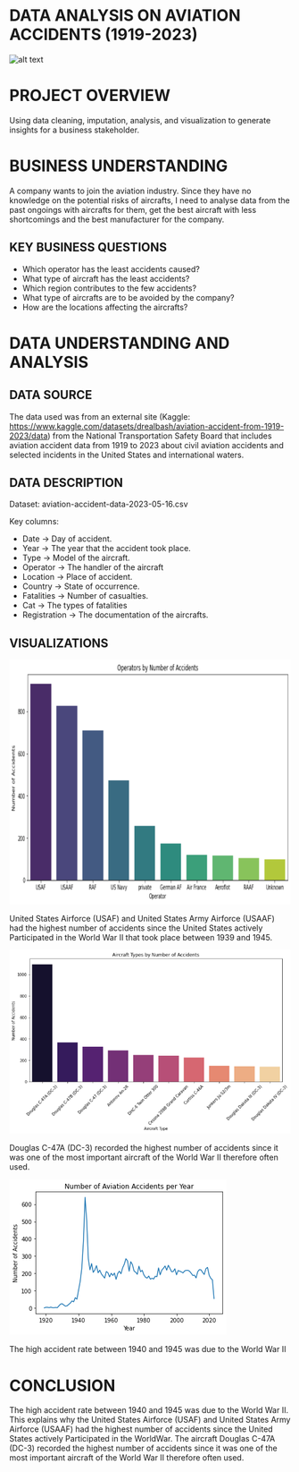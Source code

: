 # **DATA ANALYSIS ON AVIATION ACCIDENTS (1919-2023)**

![alt text](<plane crash.avif>)

# PROJECT OVERVIEW

Using data cleaning, imputation, analysis, and visualization to generate insights for a business stakeholder.

# BUSINESS UNDERSTANDING

A company wants to join the aviation industry. Since they have no knowledge on the potential risks of aircrafts, I need to analyse data from the past ongoings with aircrafts for them, get the best aircraft with less shortcomings and the best manufacturer for the company.

  ## KEY BUSINESS QUESTIONS

   * Which operator has the least accidents caused?
   * What type of aircraft has the least accidents?
   * Which region contributes to the few accidents?
   * What type of aircrafts are to be avoided by the company?
   * How are the locations affecting the aircrafts?

# DATA UNDERSTANDING AND ANALYSIS

  ## DATA SOURCE

  The data used was from an external site (Kaggle: https://www.kaggle.com/datasets/drealbash/aviation-accident-from-1919-2023/data) from the National Transportation Safety Board that includes aviation accident data from 1919 to 2023 about civil aviation accidents and selected incidents in the United States and international waters.

  ## DATA DESCRIPTION
  Dataset: aviation-accident-data-2023-05-16.csv

Key columns:
 * Date → Day of accident.
 * Year → The year that the accident took place.
 * Type → Model of the aircraft.
 * Operator → The handler of the aircraft
 * Location → Place of accident.
 * Country → State of occurrence.
 * Fatalities → Number of casualties.
 * Cat → The types of fatalities
 * Registration → The documentation of the aircrafts.

  ## VISUALIZATIONS

  ![alt text](Images/image-2.png)

United States Airforce (USAF) and United States Army Airforce (USAAF) had the highest number of accidents since the United States actively Participated in the World War II that took place between 1939 and 1945. 

  ![alt text](Images/image-1.png)

Douglas C-47A (DC-3) recorded the highest number of accidents since it was one of the most important aircraft of the World War II therefore often used.

  ![alt text](Images/image-4.png)

The high accident rate between 1940 and 1945 was due to the World War II
  

# CONCLUSION

The high accident rate between 1940 and 1945 was due to the World War II. This explains why the United States Airforce (USAF) and United States Army Airforce (USAAF) had the highest number of accidents since the United States actively Participated in the WorldWar. The aircraft Douglas C-47A (DC-3) recorded the highest number of accidents since it was one of the most important aircraft of the World War II therefore often used. 
